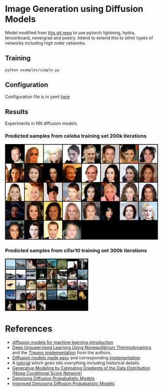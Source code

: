 # Image Generation using Diffusion Models
Model modified from [this git repo](https://github.com/lucidrains/denoising-diffusion-pytorch) to use pytorch lightning, hydra, tensorboard, nevergrad and poetry.  Intend to extend this to other types of networks including high order networks.

## Training
```
python examples/simple.py
```
## Configuration
Configuration file is in yaml [here](configs/simple.yaml)

## Results
Experiments in NN diffusion models.

 ### Predicted samples from celeba training set 200k iterations
![Predicted samples from celeba training set 50k iterations](images/celeba.png)

### Predicted samples from cifar10 training set 300k iterations
![Predicted samples from cifar10 training set 300k iterations](images/sample-151.png)


# References
* [diffusion models for machine learning introduction](https://www.assemblyai.com/blog/diffusion-models-for-machine-learning-introduction/)
* [Deep Unsupervised Learning Using Nonequilibrium Thermodynamics](https://arxiv.org/pdf/1503.03585.pdf) and the [Theano implementation](https://github.com/Sohl-Dickstein/Diffusion-Probabilistic-Models) from the authors. 
* [Diffusion models made easy](https://towardsdatascience.com/diffusion-models-made-easy-8414298ce4da) and corresponding [implementation](https://github.com/azad-academy/denoising-diffusion-model)
* A [tutorial](https://github.com/acids-ircam/diffusion_models) which goes into everything including historical details. 
* [Generative Modeling by Estimating Gradients of the Data Distribution (Noise Conditional Score Network)](https://arxiv.org/pdf/1907.05600.pdf)
* [Denoising Diffusion Probabalistic Models](https://proceedings.neurips.cc/paper/2020/file/4c5bcfec8584af0d967f1ab10179ca4b-Paper.pdf)
* [Improved Denoising Diffusion Probabalistic Models](http://proceedings.mlr.press/v139/nichol21a/nichol21a.pdf)


